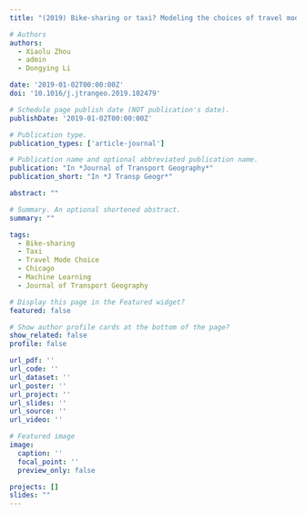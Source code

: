 ```yaml
---
title: "(2019) Bike-sharing or taxi? Modeling the choices of travel mode in Chicago using machine learning. Journal of Transport Geography, 79, 102479"

# Authors
authors:
  - Xiaolu Zhou
  - admin
  - Dongying Li

date: '2019-01-02T00:00:00Z'
doi: '10.1016/j.jtrangeo.2019.102479'

# Schedule page publish date (NOT publication's date).
publishDate: '2019-01-02T00:00:00Z'

# Publication type.
publication_types: ['article-journal']

# Publication name and optional abbreviated publication name.
publication: "In *Journal of Transport Geography*"
publication_short: "In *J Transp Geogr*"

abstract: ""

# Summary. An optional shortened abstract.
summary: ""

tags:
  - Bike-sharing
  - Taxi
  - Travel Mode Choice
  - Chicago
  - Machine Learning
  - Journal of Transport Geography

# Display this page in the Featured widget?
featured: false

# Show author profile cards at the bottom of the page?
show_related: false
profile: false

url_pdf: ''
url_code: ''
url_dataset: ''
url_poster: ''
url_project: ''
url_slides: ''
url_source: ''
url_video: ''

# Featured image
image:
  caption: ''
  focal_point: ''
  preview_only: false

projects: []
slides: ""
---
```

